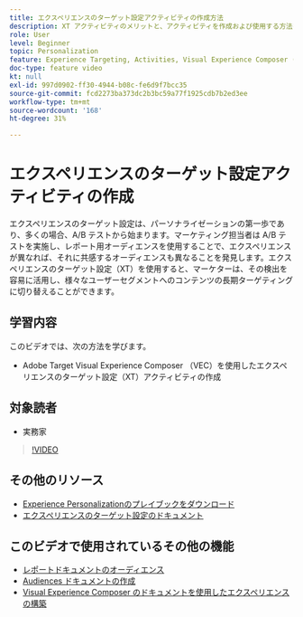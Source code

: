 ```yaml
---
title: エクスペリエンスのターゲット設定アクティビティの作成方法
description: XT アクティビティのメリットと、アクティビティを作成および使用する方法を説明します。 エクスペリエンスのターゲット設定（XT）アクティビティを使用すると、マーケターは特定のオーディエンスに特定のコンテンツをターゲット設定することができます。
role: User
level: Beginner
topic: Personalization
feature: Experience Targeting, Activities, Visual Experience Composer (VEC)
doc-type: feature video
kt: null
exl-id: 997d0902-ff30-4944-b08c-fe6d9f7bcc35
source-git-commit: fcd2273ba373dc2b3bc59a77f1925cdb7b2ed3ee
workflow-type: tm+mt
source-wordcount: '168'
ht-degree: 31%

---
```


# エクスペリエンスのターゲット設定アクティビティの作成

エクスペリエンスのターゲット設定は、パーソナライゼーションの第一歩であり、多くの場合、A/B テストから始まります。マーケティング担当者は A/B テストを実施し、レポート用オーディエンスを使用することで、エクスペリエンスが異なれば、それに共感するオーディエンスも異なることを発見します。エクスペリエンスのターゲット設定（XT）を使用すると、マーケターは、その検出を容易に活用し、様々なユーザーセグメントへのコンテンツの長期ターゲティングに切り替えることができます。

## 学習内容

このビデオでは、次の方法を学びます。

* Adobe Target Visual Experience Composer （VEC）を使用したエクスペリエンスのターゲット設定（XT）アクティビティの作成

## 対象読者

* 実務家

>[!VIDEO](https://video.tv.adobe.com/v/22418?quality=12)

## その他のリソース

* [Experience Personalizationのプレイブックをダウンロード ](https://guided.adobe.com/?promoid=K42KVXHD&amp;mv=other&amp;search=personalization+playbook#recommended/solutions/target)
* [ エクスペリエンスのターゲット設定のドキュメント ](https://experienceleague.adobe.com/docs/target/using/activities/experience-targeting/experience-target.html?lang=en)

## このビデオで使用されているその他の機能

* [ レポートドキュメントのオーディエンス ](https://experienceleague.adobe.com/docs/target/using/audiences/managing-audience-filters.html?lang=en)
* [Audiences ドキュメントの作成 ](https://experienceleague.adobe.com/docs/target/using/audiences/managing-audience-filters.html?lang=en)
* [Visual Experience Composer のドキュメントを使用したエクスペリエンスの構築 ](https://experienceleague.adobe.com/docs/target/using/experiences/experiences.html?lang=en)
